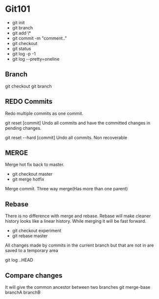 # Git101

 <ul>
<li>git init</li>
<li>git branch</li>
<li>git add \*</li>
<li>git commit -m "comment.."</li>
<li>git checkout <branchname></li>
<li>git status</li>
<li>git log -p -1</li>
<li>git log --pretty=oneline</li>
 </ul>

## Branch

git checkout <FromBranchName-That you want to create>
git branch <newbranchname>

## REDO Commits

Redo multiple commits as one commit.

git reset [commit]
Undo all commits and have the committed changes in pending changes.

git reset --hard [commit]
Undo all commits. Non recoverable

## MERGE

Merge hot fix back to master.

 <ul>
<li>git checkout master</li>
<li>git merge hotfix</li>
 </ul>

Merge commit. Three way merge(Has more than one parent)

## Rebase

There is no difference with merge and rebase. Rebase will make cleaner history looks like a linear history.
While merging it will be fast forward.

<ul>
<li>git checkout experiment</li>
<li>git rebase master</li>
 </ul>

 All changes made by commits in the current branch but that are not in <upstream> are saved to a temporary area

 git log <upstream>..HEAD


## Compare changes

It will give the common ancestor between two branches
 git merge-base  branchA  branchB

